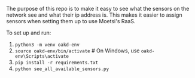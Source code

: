 The purpose of this repo is to make it easy to see what the sensors on the network see and what their ip address is. This makes it easier to assign sensors when setting them up to use Moetsi's RaaS.

To set up and run:


1. `python3 -m venv oakd-env`
2. `source oakd-env/bin/activate`  # On Windows, use `oakd-env\Scripts\activate`
3. `pip install -r requirements.txt`
4. `python see_all_available_sensors.py`
